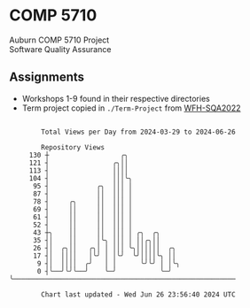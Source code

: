 # COMP 5710
Auburn COMP 5710 Project  
Software Quality Assurance

## Assignments
- Workshops 1-9 found in their respective directories
- Term project copied in `./Term-Project` from [WFH-SQA2022](https://github.com/wumphlett/WFH-SQA2022-AUBURN)

```

        Total Views per Day from 2024-03-29 to 2024-06-26

        Repository Views
     130 ┼                  ╭╮
     121 ┤                ╭╮││
     113 ┤                ││││
     104 ┤                │││╰╮
      95 ┤            ╭╮  │││ │
      87 ┤            ││  │││ │
      78 ┤     ╭╮     ││  │││ │
      69 ┤     ││     ││  │││ │
      61 ┤     ││     ││  │││ │
      52 ┤     ││     ││  │││ │
      43 ┼╮    ││     ││  │││ │ ╭╮  ╭╮
      35 ┤│    ││     │╰╮ │││ │ ││╭╮││
      26 ┤│  ╭╮││   ╭╮│ │ │││ ╰╮││││││  ╭╮
      17 ┤│  ││││   │╰╯ │ │╰╯  ╰╯││││╰╮ ││
       9 ┤│  ││││  ╭╯   │ │      ╰╯╰╯ │ │╰╮
       0 ┤╰──╯╰╯╰──╯    ╰─╯           ╰─╯ ╰────────────────────────────────────────────────────────

        Chart last updated - Wed Jun 26 23:56:40 2024 UTC
        
```
